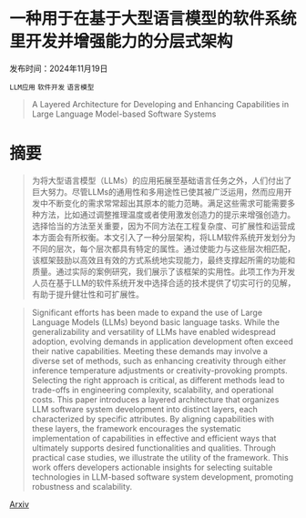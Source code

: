 # 一种用于在基于大型语言模型的软件系统里开发并增强能力的分层式架构

发布时间：2024年11月19日

`LLM应用` `软件开发` `语言模型`

> A Layered Architecture for Developing and Enhancing Capabilities in Large Language Model-based Software Systems

# 摘要

> 为将大型语言模型（LLMs）的应用拓展至基础语言任务之外，人们付出了巨大努力。尽管LLMs的通用性和多用途性已使其被广泛运用，然而应用开发中不断变化的需求常常超出其原本的能力范畴。满足这些需求可能需要多种方法，比如通过调整推理温度或者使用激发创造力的提示来增强创造力。选择恰当的方法至关重要，因为不同方法在工程复杂度、可扩展性和运营成本方面会有所权衡。本文引入了一种分层架构，将LLM软件系统开发划分为不同的层次，每个层次都具有特定的属性。通过使能力与这些层次相匹配，该框架鼓励以高效且有效的方式系统地实现能力，最终支撑起所需的功能和质量。通过实际的案例研究，我们展示了该框架的实用性。此项工作为开发人员在基于LLM的软件系统开发中选择合适的技术提供了切实可行的见解，有助于提升健壮性和可扩展性。

> Significant efforts has been made to expand the use of Large Language Models (LLMs) beyond basic language tasks. While the generalizability and versatility of LLMs have enabled widespread adoption, evolving demands in application development often exceed their native capabilities. Meeting these demands may involve a diverse set of methods, such as enhancing creativity through either inference temperature adjustments or creativity-provoking prompts. Selecting the right approach is critical, as different methods lead to trade-offs in engineering complexity, scalability, and operational costs. This paper introduces a layered architecture that organizes LLM software system development into distinct layers, each characterized by specific attributes. By aligning capabilities with these layers, the framework encourages the systematic implementation of capabilities in effective and efficient ways that ultimately supports desired functionalities and qualities. Through practical case studies, we illustrate the utility of the framework. This work offers developers actionable insights for selecting suitable technologies in LLM-based software system development, promoting robustness and scalability.

[Arxiv](https://arxiv.org/abs/2411.12357)